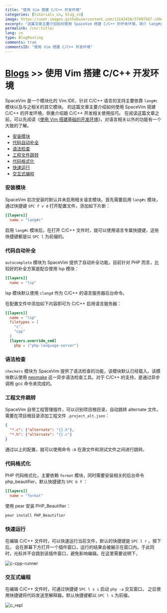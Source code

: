 ```yaml
---
title: "使用 Vim 搭建 C/C++ 开发环境"
categories: [tutorials_cn, blog_cn]
image: https://user-images.githubusercontent.com/13142418/57497567-c6948480-730a-11e9-95ec-e44bf6e79984.png
excerpt: "这篇文章主要介绍如何使用 SpaceVim 搭建 C/C++ 的开发环境，简介 lang#c 模块所支持的功能特性以及使用技巧"
permalink: /cn/:title/
lang: cn
type: BlogPosting
comments: true
commentsID: "使用 Vim 搭建 C/C++ 开发环境"
---
```


# [Blogs](../blog/) >> 使用 Vim 搭建 C/C++ 开发环境

SpaceVim 是一个模块化的 Vim IDE，针对 C/C++ 语言的支持主要依靠 `lang#c` 模块以及与之相关的其它模块。
的这篇文章主要介绍如何使用 SpaceVim 搭建 C/C++ 的开发环境，侧重介绍跟 C/C++ 开发相关使用技巧。
在阅读这篇文章之前，可以先阅读《[使用 Vim 搭建基础的开发环境](../use-vim-as-ide/)》，对语言相关以外的功能有一个大致的了解。

<!-- vim-markdown-toc GFM -->

- [安装模块](#安装模块)
- [代码自动补全](#代码自动补全)
- [语法检查](#语法检查)
- [工程文件跳转](#工程文件跳转)
- [代码格式化](#代码格式化)
- [快速运行](#快速运行)
- [交互式编程](#交互式编程)

<!-- vim-markdown-toc -->

### 安装模块

SpaceVim 初次安装时默认并未启用相关语言模块。首先需要启用
`lang#c` 模块，通过快捷键 `SPC f v d` 打开配置文件，添加如下片断：

```toml
[[layers]]
  name = "lang#c"
```

启用 `lang#c` 模块后，在打开 C/C++ 文件时，就可以使用语言专属快捷键，这些快捷键都是以 `SPC l` 为前缀的。

### 代码自动补全

`autocomplete` 模块为 SpaceVim 提供了自动补全功能，目前针对 PHP 而言，比较好的补全方案是配合使用 lsp 模块：

```toml
[[layers]]
  name = "lsp"
```

lsp 模块默认使用 `clangd` 作为 C/C++ 的语言服务器后台命令。

在配置文件中添加如下内容即可为 C/C++ 启用语言服务器：

```toml
[[layers]]
  name = "lsp"
  filetypes = [
    "c",
    "cpp"
  ]
  [layers.override_cmd]
    php = ["php-language-server"]
```

### 语法检查

`checkers` 模块为 SpaceVim 提供了语法检查的功能，该模块默认已经载入。该模块默认使用 [neomake](https://github.com/neomake/neomake)
这一异步语法检查工具。对于 C/C++ 的支持，是通过异步调用 gcc 命令来完成的。

### 工程文件跳转

SpaceVim 自带工程管理插件，可以识别项目根目录，自动跳转 alternate 文件。需要在项目根目录添加工程文件 `.project_alt.json`：

```json
{
  "*.c": {"alternate": "{}.h"},
  "*.h": {"alternate": "{}.c"}
}
```

通过以上的配置，就可以使用命令 `:A` 在源文件和测试文件之间进行跳转。


### 代码格式化

PHP 代码格式化，主要依赖 `format` 模块，同时需要安装相关的后台命令 php_beautifier，默认快捷键为 `SPC b f` ：

```toml
[[layers]]
  name = "format"
```

使用 pear 安装 PHP_Beautifier：

```sh
pear install PHP_Beautifier
```


### 快速运行

在编辑 C/C++ 文件时，可以快速运行当前文件，默认的快捷键是 `SPC l r` 。按下后，
会在屏幕下方打开一个插件窗口，运行的结果会被展示在窗口内。于此同时，光标并不会跳到该插件窗口，避免影响编辑。在这里需要说明下，

![c-cpp-runner](https://user-images.githubusercontent.com/13142418/58743787-db2bee80-846a-11e9-9b19-17202ac542c9.png)

### 交互式编程

在编辑 C/C++ 文件时，可通过快捷键 `SPC l s i` 启动 `php -a` 交互窗口，
之后使用快捷键将代码发送至解释器。默认快捷键都以 `SPC l s` 为前缀。


![c_repl](https://user-images.githubusercontent.com/13142418/58744043-28aa5a80-846f-11e9-94c1-e6927696e662.png)


